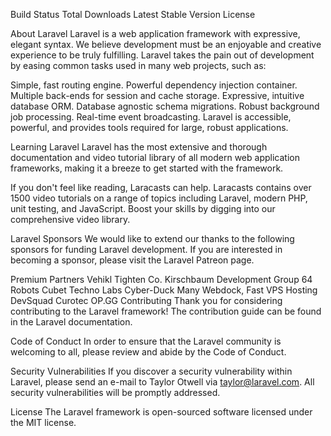 
Build Status Total Downloads Latest Stable Version License

About Laravel
Laravel is a web application framework with expressive, elegant syntax. We believe development must be an enjoyable and creative experience to be truly fulfilling. Laravel takes the pain out of development by easing common tasks used in many web projects, such as:

Simple, fast routing engine.
Powerful dependency injection container.
Multiple back-ends for session and cache storage.
Expressive, intuitive database ORM.
Database agnostic schema migrations.
Robust background job processing.
Real-time event broadcasting.
Laravel is accessible, powerful, and provides tools required for large, robust applications.

Learning Laravel
Laravel has the most extensive and thorough documentation and video tutorial library of all modern web application frameworks, making it a breeze to get started with the framework.

If you don't feel like reading, Laracasts can help. Laracasts contains over 1500 video tutorials on a range of topics including Laravel, modern PHP, unit testing, and JavaScript. Boost your skills by digging into our comprehensive video library.

Laravel Sponsors
We would like to extend our thanks to the following sponsors for funding Laravel development. If you are interested in becoming a sponsor, please visit the Laravel Patreon page.

Premium Partners
Vehikl
Tighten Co.
Kirschbaum Development Group
64 Robots
Cubet Techno Labs
Cyber-Duck
Many
Webdock, Fast VPS Hosting
DevSquad
Curotec
OP.GG
Contributing
Thank you for considering contributing to the Laravel framework! The contribution guide can be found in the Laravel documentation.

Code of Conduct
In order to ensure that the Laravel community is welcoming to all, please review and abide by the Code of Conduct.

Security Vulnerabilities
If you discover a security vulnerability within Laravel, please send an e-mail to Taylor Otwell via taylor@laravel.com. All security vulnerabilities will be promptly addressed.

License
The Laravel framework is open-sourced software licensed under the MIT license.
